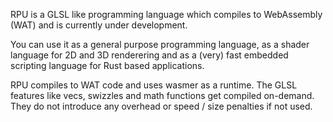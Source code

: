 RPU is a GLSL like programming language which compiles to WebAssembly (WAT) and is currently under development.

You can use it as a general purpose programming language, as a shader language for 2D and 3D renderering and as a (very) fast embedded scripting language for Rust based applications.

RPU compiles to WAT code and uses wasmer as a runtime. The GLSL features like vecs, swizzles and math functions get compiled on-demand. They do not introduce any overhead or speed / size penalties if not used.
